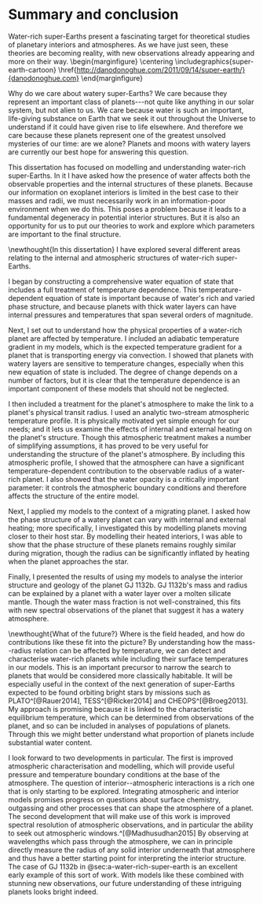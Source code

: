# Summary and conclusion

Water-rich super-Earths present a fascinating target for theoretical studies of planetary interiors and atmospheres.
As we have just seen, these theories are becoming reality, with new observations already appearing and more on their way.
\begin{marginfigure}
\centering
\includegraphics{super-earth-cartoon}
\href{http://danodonoghue.com/2011/09/14/super-earth/}{danodonoghue.com}
\end{marginfigure}

Why do we care about watery super-Earths?
We care because they represent an important class of planets---not quite like anything in our solar system, but not alien to us.
We care because water is such an important, life-giving substance on Earth that we seek it out throughout the Universe to understand if it could have given rise to life elsewhere.
And therefore we care because these planets represent one of the greatest unsolved mysteries of our time: are we alone?
Planets and moons with watery layers are currently our best hope for answering this question.

This dissertation has focused on modelling and understanding water-rich super-Earths.
In it I have asked how the presence of water affects both the observable properties and the internal structures of these planets.
Because our information on exoplanet interiors is limited in the best case to their masses and radii, we must necessarily work in an information-poor environment when we do this.
This poses a problem because it leads to a fundamental degeneracy in potential interior structures.
But it is also an opportunity for us to put our theories to work and explore which parameters are important to the final structure.

\newthought{In this dissertation} I have explored several different areas relating to the internal and atmospheric structures of water-rich super-Earths.

I began by constructing a comprehensive water equation of state that includes a full treatment of temperature dependence.
This temperature-dependent equation of state is important because of water's rich and varied phase structure, and because planets with thick water layers can have internal pressures and temperatures that span several orders of magnitude.

Next, I set out to understand how the physical properties of a water-rich planet are affected by temperature.
I included an adiabatic temperature gradient in my models, which is the expected temperature gradient for a planet that is transporting energy via convection.
I showed that planets with watery layers are sensitive to temperature changes, especially when this new equation of state is included.
The degree of change depends on a number of factors, but it is clear that the temperature dependence is an important component of these models that should not be neglected.

I then included a treatment for the planet's atmosphere to make the link to a planet's physical transit radius.
I used an analytic two-stream atmospheric temperature profile.
It is physically motivated yet simple enough for our needs; and it lets us examine the effects of internal and external heating on the planet's structure.
Though this atmospheric treatment makes a number of simplifying assumptions, it has proved to be very useful for understanding the structure of the planet's atmosphere.
By including this atmospheric profile, I showed that the atmosphere can have a significant temperature-dependent contribution to the observable radius of a water-rich planet.
I also showed that the water opacity is a critically important parameter: it controls the atmospheric boundary conditions and therefore affects the structure of the entire model.

Next, I applied my models to the context of a migrating planet.
I asked how the phase structure of a watery planet can vary with internal and external heating; more specifically, I investigated this by modelling planets moving closer to their host star.
By modelling their heated interiors, I was able to show that the phase structure of these planets remains roughly similar during migration, though the radius can be significantly inflated by heating when the planet approaches the star.

Finally, I presented the results of using my models to analyse the interior structure and geology of the planet GJ 1132b.
GJ 1132b's mass and radius can be explained by a planet with a water layer over a molten silicate mantle.
Though the water mass fraction is not well-constrained, this fits with new spectral observations of the planet that suggest it has a watery atmosphere.

\newthought{What of the future?}
Where is the field headed, and how do contributions like these fit into the picture?
By understanding how the mass--radius relation can be affected by temperature, we can detect and characterise water-rich planets while including their surface temperatures in our models.
This is an important precursor to narrow the search to planets that would be considered more classically habitable.
It will be especially useful in the context of the next generation of super-Earths expected to be found orbiting bright stars by missions such as PLATO^[@Rauer2014], TESS^[@Ricker2014] and CHEOPS^[@Broeg2013].
My approach is promising because it is linked to the characteristic equilibrium temperature, which can be determined from observations of the planet, and so can be included in analyses of populations of planets.
Through this we might better understand what proportion of planets include substantial water content.

I look forward to two developments in particular.
The first is improved atmospheric characterisation and modelling, which will provide useful pressure and temperature boundary conditions at the base of the atmosphere.
The question of interior--atmospheric interactions is a rich one that is only starting to be explored.
Integrating atmospheric and interior models promises progress on questions about surface chemistry, outgassing and other processes that can shape the atmosphere of a planet.
The second development that will make use of this work is improved spectral resolution of atmospheric observations, and in particular the ability to seek out atmospheric windows.^[@Madhusudhan2015]
By observing at wavelengths which pass through the atmosphere, we can in principle directly measure the radius of any solid interior underneath that atmosphere and thus have a better starting point for interpreting the interior structure.
The case of GJ 1132b in @sec:a-water-rich-super-earth is an excellent early example of this sort of work.
With models like these combined with stunning new observations, our future understanding of these intriguing planets looks bright indeed.
